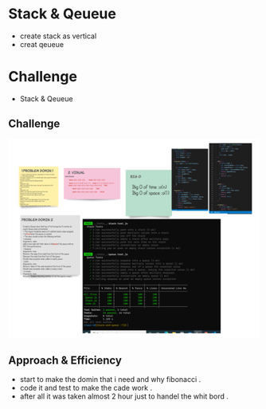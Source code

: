 # Stack & Qeueue

* create stack as vertical 
* creat qeueue

# Challenge
* Stack & Qeueue
## Challenge
![](img/code9.png)

## Approach & Efficiency
* start to make the domin that i need and why fibonacci .
* code it and test to make the cade work .
* after all it was taken almost 2 hour just to handel the whit bord .
